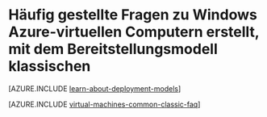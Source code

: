 <properties
    pageTitle="Häufig gestellte Fragen zum klassischen virtuellen Computern | Microsoft Azure"
    description="Bietet Antworten auf einige der häufig gestellte Fragen zu Windows Azure-virtuellen Computern mit dem Bereitstellungsmodell klassischen erstellt."
    services="virtual-machines-windows"
    documentationCenter=""
    authors="cynthn"
    manager="timlt"
    editor=""
    tags="azure-service-management"/>

<tags
    ms.service="virtual-machines-windows"
    ms.workload="infrastructure-services"
    ms.tgt_pltfrm="vm-windows"
    ms.devlang="na"
    ms.topic="article"
    ms.date="07/28/2016"
    ms.author="cynthn"/>

# <a name="frequently-asked-question-about-azure-windows-virtual-machines-created-with-the-classic-deployment-model"></a>Häufig gestellte Fragen zu Windows Azure-virtuellen Computern erstellt, mit dem Bereitstellungsmodell klassischen

[AZURE.INCLUDE [learn-about-deployment-models](../../includes/learn-about-deployment-models-classic-include.md)]

[AZURE.INCLUDE [virtual-machines-common-classic-faq](../../includes/virtual-machines-common-classic-faq.md)]
